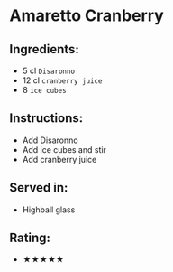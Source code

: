 # Amaretto Cranberry

## Ingredients:
- 5 cl `Disaronno` <!-- - 4 cl `Disaronno` -->
- 12 cl `cranberry juice`
- 8 `ice cubes`

## Instructions:
- Add Disaronno
- Add ice cubes and stir
- Add cranberry juice

## Served in:
- Highball glass

## Rating:
- ★★★★★